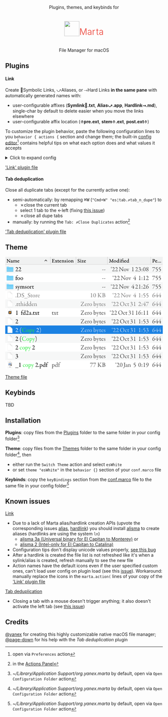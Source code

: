 <p align="center">
Plugins, themes, and keybinds for
<div id=wrapper class=full style=display:flex;justify-content:center;><div style=display:flex;float:middle;>
  <img src="https://marta.sh/images/icon_128.png" width=48 height=48 style=align-self:center;>
  <h1 style=vertical-align:middle;border-bottom:none;padding-bottom:0;color:#eb3c31;font-weight:300;>Mar<span style=display:inline-block;width:3px>&#8203;</span>ta</h1>
</div></div>
</p>
<p align="center">  
File Manager for macOS
</p>

## Plugins

#### Link
Create 🔗Symbolic Links, ⤻Aliases, or ⤑Hard Links __in the same pane__ with automatically generated names with:

  - user-configurable affixes (__Symlink🔗.txt__, __Alias⤻.app__, __Hardlink⤑.md__), single-char by default to delete easier when you move the links elsewhere
  - user-configurable affix location (__⎀pre.ext__, __stem⎀.ext__,  __post.ext⎀__)

To customize the plugin behavior, paste the following configuration lines to you `behavior { actions {` section and change them; the built-in [config editor](https://marta.sh/docs/configuration/editor/)[^1] contains helpful tips on what each option does and what values it accepts
<details>
  <summary>Click to expand config</summary>

```
  "es¦file.link.affixSym"  	"🔗"
  "es¦file.link.affixAlias"	"⤻"
  "es¦file.link.affixHard" 	"⤑"
  "es¦file.link.spot"      	"stem"
  "es¦file.link.maxLinkNo" 	1
  "es¦file.link.maxIterNo" 	0
  "es¦file.link.binAlias"  	"/usr/local/bin/alisma"
  "es¦file.link.binHard"   	"/usr/local/opt/coreutils/libexec/gnubin/ln"
```

</details>

['Link' plugin file](https://github.com/eugenesvk/Marta.ext/blob/main/Plugins/es¦file_link.lua)

#### Tab deduplication
Close all duplicate tabs (except for the currently active one): 

  - semi-automatically: by remapping <kbd>⌘</kbd><kbd>W</kbd> (`"Cmd+W" "es¦tab.✗tab_n_dupe"`) to
    + ✗close the current tab
    + select 1 tab to the ←left (fixing [this issue](https://github.com/marta-file-manager/marta-issues/issues/967))
    + ✗close all dupe tabs
  - manually: by running the `Tab: ✗Close Duplicates` action[^2] 

['Tab deduplication' plugin file](https://github.com/eugenesvk/Marta.ext/blob/main/Plugins/es¦tab_✗dupe.lua)

## Theme

![Pane colors](<./Marta Pane.png>)

[Theme file](https://github.com/eugenesvk/Marta.ext/blob/main/Themes/esWhite.theme)

## Keybinds
TBD

## Installation

__Plugins__: copy files from the [Plugins](https://github.com/eugenesvk/Marta.ext/blob/main/Plugins) folder to the same folder in your config folder[^3]

__Theme__: copy files from the [Themes](https://github.com/eugenesvk/Marta.ext/blob/main/Themes) folder to the same folder in your config folder[^3], then

  - either run the `Switch Theme` action and select `esWhite`
  - or set `theme "esWhite"` in the `behavior {}` section of your `conf.marco` file


__Keybinds__: copy the `keyBindings` section from the [conf.marco](https://github.com/eugenesvk/Marta.ext/blob/main/conf.marco) file to the same file in your config folder[^3]

[^1]: open via `Preferences` action
[^2]: in the [Actions Panel](https://marta.sh/docs/core/actions/#actions-panel)
[^3]: _~/Library/Application Support/org.yanex.marta_ by default, open via `Open Configuration Folder` action

## Known issues

[Link](<https://github.com/eugenesvk/Marta.ext#Link>)

  - Due to a lack of Marta alias/hardlink creation APIs (upvote the corresponding issues [alias](https://github.com/marta-file-manager/marta-issues/issues/351), [hardlink](https://github.com/marta-file-manager/marta-issues/issues/981)) you should install [alisma](https://eclecticlight.co/taccy-signet-precize-alifix-utiutility-alisma/) to create aliases (hardlinks are using the system `ln`)
    - [alisma 3a (Universal binary for El Capitan to Monterey)](https://eclecticlightdotcom.files.wordpress.com/2022/02/alisma3a.zip) or 
    - [alisma 2 (Intel-only for El Capitan to Catalina)](https://eclecticlightdotcom.files.wordpress.com/2019/06/alisma2.zip)
  - Configuration tips don't display unicode values properly, [see this bug](https://github.com/marta-file-manager/marta-issues/issues/975 )
  - After a hardlink is created the file list is not refreshed like it's when a sylink/alias is created, refresh manually to see the new file
  - Action names have the default icons even if the user specified custom ones, can't load user config on plugin load (see this [issue](https://github.com/marta-file-manager/marta-issues/issues/983)). Workaround: manually replace the icons in the `marta.action(` lines of your copy of the ['Link' plugin file](https://github.com/eugenesvk/Marta.ext/blob/main/Plugins/es¦file_link.lua)

[Tab deduplication](<https://github.com/eugenesvk/Marta.ext#Tab-deduplication>)

  - Closing a tab with a mouse doesn't trigger anything; it also doesn't activate the left tab (see [this issue](https://github.com/marta-file-manager/marta-issues/issues/969))

## Credits

[@yanex](https://github.com/yanex) for creating this highly customizable native macOS file manager;
[@page-down](https://github.com/page-down) for his help with the _Tab deduplication_ plugin
